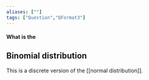 ```yaml
---
aliases: [""]
tags: ["Question","QFormat3"]
---
```


#### What is the
## Binomial distribution
This is a discrete version of the [[normal distribution]].